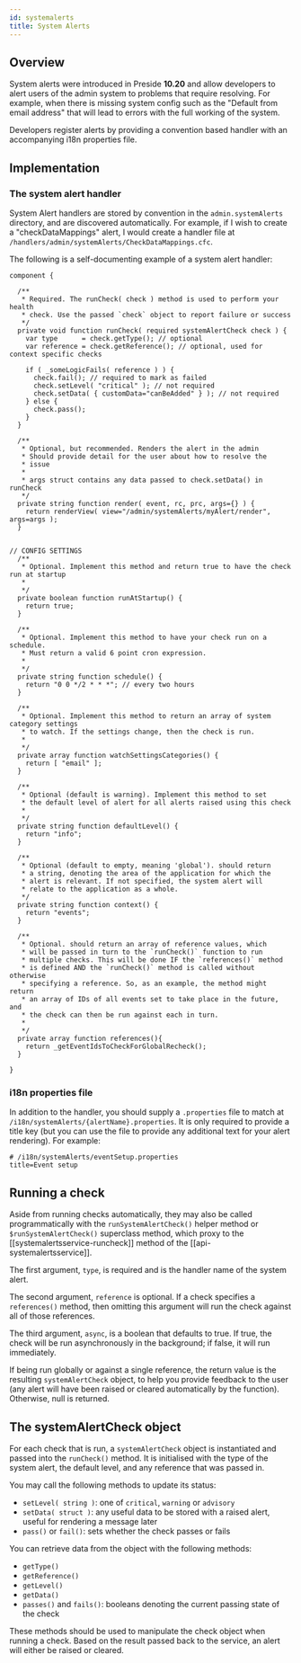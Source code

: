 ```yaml
---
id: systemalerts
title: System Alerts
---
```


## Overview

System alerts were introduced in Preside **10.20** and allow developers to alert users of the admin system to problems that require resolving. For example, when there is missing system config such as the "Default from email address" that will lead to errors with the full working of the system.

Developers register alerts by providing a convention based handler with an accompanying i18n properties file.

## Implementation

### The system alert handler

System Alert handlers are stored by convention in the `admin.systemAlerts` directory, and are discovered automatically. For example, if I wish to create a "checkDataMappings" alert, I would create a handler file at `/handlers/admin/systemAlerts/CheckDataMappings.cfc`.

The following is a self-documenting example of a system alert handler:

```luceescript
component {

  /**
   * Required. The runCheck( check ) method is used to perform your health
   * check. Use the passed `check` object to report failure or success
   */
  private void function runCheck( required systemAlertCheck check ) {
    var type      = check.getType(); // optional
    var reference = check.getReference(); // optional, used for context specific checks

    if ( _someLogicFails( reference ) ) {
      check.fail(); // required to mark as failed
      check.setLevel( "critical" ); // not required
      check.setData( { customData="canBeAdded" } ); // not required
    } else {
      check.pass();
    }
  }

  /**
   * Optional, but recommended. Renders the alert in the admin
   * Should provide detail for the user about how to resolve the
   * issue
   *
   * args struct contains any data passed to check.setData() in runCheck
   */
  private string function render( event, rc, prc, args={} ) {
    return renderView( view="/admin/systemAlerts/myAlert/render", args=args );
  }


// CONFIG SETTINGS
  /**
   * Optional. Implement this method and return true to have the check run at startup
   *
   */
  private boolean function runAtStartup() {
    return true;
  }

  /**
   * Optional. Implement this method to have your check run on a schedule.
   * Must return a valid 6 point cron expression.
   *
   */
  private string function schedule() {
    return "0 0 */2 * * *"; // every two hours
  }

  /**
   * Optional. Implement this method to return an array of system category settings
   * to watch. If the settings change, then the check is run.
   *
   */
  private array function watchSettingsCategories() {
    return [ "email" ];
  }

  /**
   * Optional (default is warning). Implement this method to set
   * the default level of alert for all alerts raised using this check
   *
   */
  private string function defaultLevel() {
    return "info";
  }

  /**
   * Optional (default to empty, meaning 'global'). should return
   * a string, denoting the area of the application for which the
   * alert is relevant. If not specified, the system alert will
   * relate to the application as a whole.
   */
  private string function context() {
    return "events";
  }

  /**
   * Optional. should return an array of reference values, which
   * will be passed in turn to the `runCheck()` function to run
   * multiple checks. This will be done IF the `references()` method
   * is defined AND the `runCheck()` method is called without otherwise
   * specifying a reference. So, as an example, the method might return
   * an array of IDs of all events set to take place in the future, and
   * the check can then be run against each in turn.
   *
   */
  private array function references(){
    return _getEventIdsToCheckForGlobalRecheck();
  }

}
```

### i18n properties file

In addition to the handler, you should supply a `.properties` file to match at `/i18n/systemAlerts/{alertName}.properties`. It is only required to provide a title key (but you can use the file to provide any additional text for your alert rendering). For example:

```properties
# /i18n/systemAlerts/eventSetup.properties
title=Event setup
```


## Running a check

Aside from running checks automatically, they may also be called programmatically with the `runSystemAlertCheck()` helper method or `$runSystemAlertCheck()` superclass method, which proxy to the [[systemalertsservice-runcheck]] method of the [[api-systemalertsservice]].

The first argument, `type`, is required and is the handler name of the system alert.

The second argument, `reference` is optional. If a check specifies a `references()` method, then omitting this argument will run the check against all of those references.

The third argument, `async`, is a boolean that defaults to true. If true, the check will be run asynchronously in the background; if false, it will run immediately.

If being run globally or against a single reference, the return value is the resulting `systemAlertCheck` object, to help you provide feedback to the user (any alert will have been raised or cleared automatically by the function). Otherwise, null is returned.

## The systemAlertCheck object

For each check that is run, a `systemAlertCheck` object is instantiated and passed into the `runCheck()` method. It is initialised with the type of the system alert, the default level, and any reference that was passed in.

You may call the following methods to update its status:

- `setLevel( string )`: one of `critical`, `warning` or `advisory`
- `setData( struct )`: any useful data to be stored with a raised alert, useful for rendering a message later
- `pass()` or `fail()`: sets whether the check passes or fails

You can retrieve data from the object with the following methods:

- `getType()`
- `getReference()`
- `getLevel()`
- `getData()`
- `passes()` and `fails()`: booleans denoting the current passing state of the check

These methods should be used to manipulate the check object when running a check. Based on the result passed back to the service, an alert will either be raised or cleared.
